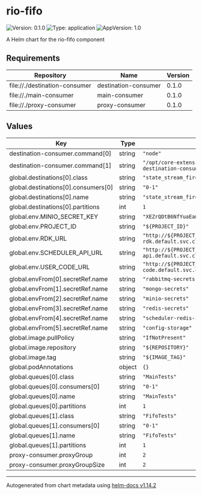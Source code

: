 # rio-fifo

![Version: 0.1.0](https://img.shields.io/badge/Version-0.1.0-informational?style=flat-square) ![Type: application](https://img.shields.io/badge/Type-application-informational?style=flat-square) ![AppVersion: 1.0](https://img.shields.io/badge/AppVersion-1.0-informational?style=flat-square)

A Helm chart for the rio-fifo component

## Requirements

| Repository | Name | Version |
|------------|------|---------|
| file://./destination-consumer | destination-consumer | 0.1.0 |
| file://./main-consumer | main-consumer | 0.1.0 |
| file://./proxy-consumer | proxy-consumer | 0.1.0 |

## Values

| Key | Type | Default | Description |
|-----|------|---------|-------------|
| destination-consumer.command[0] | string | `"node"` |  |
| destination-consumer.command[1] | string | `"/opt/core-extension/dist/src/bin/fifo-destination-consumer.js"` |  |
| global.destinations[0].class | string | `"state_stream_firestore"` |  |
| global.destinations[0].consumers[0] | string | `"0-1"` |  |
| global.destinations[0].name | string | `"state_stream_firestore"` |  |
| global.destinations[0].partitions | int | `1` |  |
| global.env.MINIO_SECRET_KEY | string | `"XEZrQDtB6NfYuaEamniUj8aOhT25C6nGWNCqBB6q"` |  |
| global.env.PROJECT_ID | string | `"${PROJECT_ID}"` |  |
| global.env.RDK_URL | string | `"http://${PROJECT_ID}-rio-rdk.default.svc.cluster.local"` |  |
| global.env.SCHEDULER_API_URL | string | `"http://${PROJECT_ID}-rio-scheduler-api.default.svc.cluster.local"` |  |
| global.env.USER_CODE_URL | string | `"http://${PROJECT_ID}-user-code.default.svc.cluster.local"` |  |
| global.envFrom[0].secretRef.name | string | `"rabbitmq-secrets"` |  |
| global.envFrom[1].secretRef.name | string | `"mongo-secrets"` |  |
| global.envFrom[2].secretRef.name | string | `"minio-secrets"` |  |
| global.envFrom[3].secretRef.name | string | `"redis-secrets"` |  |
| global.envFrom[4].secretRef.name | string | `"scheduler-redis-secrets"` |  |
| global.envFrom[5].secretRef.name | string | `"config-storage"` |  |
| global.image.pullPolicy | string | `"IfNotPresent"` |  |
| global.image.repository | string | `"${REPOSITORY}"` |  |
| global.image.tag | string | `"${IMAGE_TAG}"` |  |
| global.podAnnotations | object | `{}` |  |
| global.queues[0].class | string | `"MainTests"` |  |
| global.queues[0].consumers[0] | string | `"0-1"` |  |
| global.queues[0].name | string | `"MainTests"` |  |
| global.queues[0].partitions | int | `1` |  |
| global.queues[1].class | string | `"FifoTests"` |  |
| global.queues[1].consumers[0] | string | `"0-1"` |  |
| global.queues[1].name | string | `"FifoTests"` |  |
| global.queues[1].partitions | int | `1` |  |
| proxy-consumer.proxyGroup | int | `2` |  |
| proxy-consumer.proxyGroupSize | int | `2` |  |

----------------------------------------------
Autogenerated from chart metadata using [helm-docs v1.14.2](https://github.com/norwoodj/helm-docs/releases/v1.14.2)
